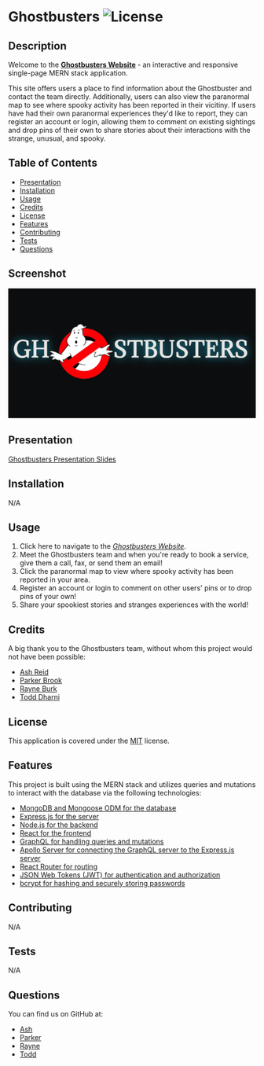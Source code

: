 # Ghostbusters ![License](https://img.shields.io/badge/License-MIT-brightgreen.svg)

## Description 
Welcome to the [**Ghostbusters Website**](https://sitename.herokuapp.com/) - an interactive and responsive single-page MERN stack application. 

This site offers users a place to find information about the Ghostbuster and contact the team directly. Additionally, users can also view the paranormal map to see where spooky activity has been reported in their vicitiny. If users have had their own paranormal experiences they'd like to report, they can register an account or login, allowing them to comment on existing sightings and drop pins of their own to share stories about their interactions with the strange, unusual, and spooky.

## Table of Contents
* [Presentation](#presentation)
* [Installation](#installation)
* [Usage](#usage)
* [Credits](#credits)
* [License](#license)
* [Features](#features)
* [Contributing](#contributing)
* [Tests](#tests)
* [Questions](#questions)

## Screenshot
![Screenshot of Ghostbusters Homepage.](./client/src/customIcons/ghostbusters-blackbackground.png)

## Presentation
[Ghostbusters Presentation Slides](https://www.canva.com/design/DAFrLnynidM/mDmzyn7WFDcBKy64ZldHNA/view?utm_content=DAFrLnynidM&utm_campaign=designshare&utm_medium=link&utm_source=publishsharelink)

## Installation 
N/A

## Usage 
1. Click here to navigate to the *[Ghostbusters Website](https://sitename.herokuapp.com/)*. 
2. Meet the Ghostbusters team and when you're ready to book a service, give them a call, fax, or send them an email!
3. Click the paranormal map to view where spooky activity has been reported in your area.
4. Register an account or login to comment on other users' pins or to drop pins of your own! 
5. Share your spookiest stories and stranges experiences with the world!

## Credits 
A big thank you to the Ghostbusters team, without whom this project would not have been possible:
* [Ash Reid](https://github.com/ashtreid)
* [Parker Brook](https://github.com/pbodybrooks)
* [Rayne Burk](https://github.com/Childofrainydays)
* [Todd Dharni](https://github.com/AegeanGrey)

## License
This application is covered under the [MIT](https://opensource.org/licenses/MIT) license.

## Features 
This project is built using the MERN stack and utilizes queries and mutations to interact with the database via the following technologies:
* [MongoDB and Mongoose ODM for the database](https://www.mongodb.com/)
* [Express.js for the server](https://expressjs.com/)
* [Node.js for the backend](https://nodejs.org/en/)
* [React for the frontend](https://reactjs.org/)
* [GraphQL for handling queries and mutations](https://graphql.org/)
* [Apollo Server for connecting the GraphQL server to the Express.js server](https://www.apollographql.com/docs/apollo-server/)
* [React Router for routing](https://reactrouter.com/)
* [JSON Web Tokens (JWT) for authentication and authorization](https://jwt.io/)
* [bcrypt for hashing and securely storing passwords](https://www.npmjs.com/package/bcrypt)

## Contributing 
N/A 

## Tests 
N/A

## Questions 
You can find us on GitHub at:
* [Ash](https://github.com/ashtreid)
* [Parker](https://github.com/PBodyBrooks)
* [Rayne](https://github.com/Childofrainydays)
* [Todd](https://github.com/AegeanGrey)

